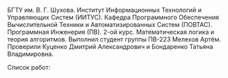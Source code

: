 БГТУ им. В. Г. Шухова. Институт Информационных Технологий и Управляющих Систем (ИИТУС). Кафедра Программного Обеспечения Вычислительной Техники и Автоматизированных Систем (ПОВТАС). Программная Инженерия (ПВ). 2-ой курс. Математическая логика и теория алгоритмов. Выполнил студент группы ПВ-223 Мелехов Артём. Проверили Куценко Дмитрий Александрович и Бондаренко Татьяна Владимировна.

Список работ:
